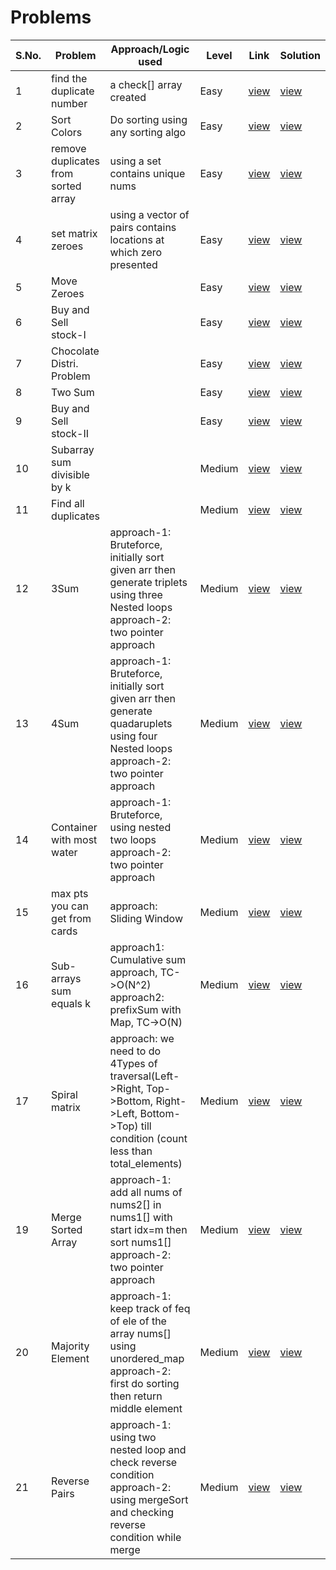 # Problems

S.No. | Problem | Approach/Logic used | Level | Link | Solution |
------|---------|---------------------|-------|------|----------|
1 | find the duplicate number | a check[] array created | Easy | [view](https://leetcode.com/problems/find-the-duplicate-number/) | [view](findDupNum.cpp) 
2 | Sort Colors | Do sorting using any sorting algo | Easy | [view](https://leetcode.com/problems/sort-colors/) | [view](SortColors.cpp) 
3 | remove duplicates from sorted array | using a set contains unique nums | Easy | [view](https://leetcode.com/problems/remove-duplicates-from-sorted-array/description/) | [view](rmDuplicatesNums.cpp) 
4 | set matrix zeroes | using a vector of pairs contains locations at which zero presented | Easy | [view](https://leetcode.com/problems/set-matrix-zeroes/) | [view](set_matrix_zeroes.cpp) 
5 | Move Zeroes |  | Easy | [view](https://leetcode.com/problems/move-zeroes/) | [view](move_zeroes.cpp) 
6 | Buy and Sell stock-I |  | Easy | [view](https://leetcode.com/problems/best-time-to-buy-and-sell-stock/description/) | [view](buy_n_sell_stock1.cpp) 
7 | Chocolate Distri. Problem |  | Easy | [view](https://practice.geeksforgeeks.org/problems/chocolate-distribution-problem3825/0) | [view](choco_distribution.cpp) 
8 | Two Sum |  | Easy | [view](https://leetcode.com/problems/two-sum/) | [view](two_sum.cpp) 
9 | Buy and Sell stock-II |  | Easy | [view](https://leetcode.com/problems/best-time-to-buy-and-sell-stock-ii/) | [view](buy_n_sell_stock2.cpp) 
10 | Subarray sum divisible by k |  | Medium | [view](https://leetcode.com/problems/subarray-sums-divisible-by-k/description/) | [view](subarr_sum_div_by_k.cpp) 
11 | Find all duplicates |  | Medium | [view](https://leetcode.com/problems/find-all-duplicates-in-an-array/) | [view](find_all_dups.cpp) 
12 | 3Sum | approach-1: Bruteforce, initially sort given arr then generate triplets using three Nested loops<br>approach-2: two pointer approach | Medium | [view](https://leetcode.com/problems/3sum/description/) | [view](three_sum.cpp) 
13 | 4Sum | approach-1: Bruteforce, initially sort given arr then generate quadaruplets using four Nested loops<br>approach-2: two pointer approach | Medium | [view](https://leetcode.com/problems/4sum/description/) | [view](four_sum.cpp) 
14 | Container with most water | approach-1: Bruteforce, using nested two loops<br>approach-2: two pointer approach | Medium | [view](https://leetcode.com/problems/container-with-most-water/description/) | [view](container_most_water.cpp) 
15 | max pts you can get from cards | approach: Sliding Window | Medium | [view](https://leetcode.com/problems/maximum-points-you-can-obtain-from-cards/description/) | [view](mx_pts_you_can_obt_from_cards.cpp) 
16 | Sub-arrays sum equals k | approach1: Cumulative sum approach, TC->O(N^2)<br>approach2: prefixSum with Map, TC->O(N) | Medium | [view](https://leetcode.com/problems/subarray-sum-equals-k/description/) | [view](subarr_sum_eqto_k.cpp) 
17 | Spiral matrix | approach: we need to do 4Types of traversal(Left->Right, Top->Bottom, Right->Left, Bottom->Top) till condition (count less than total_elements) | Medium | [view](https://leetcode.com/problems/spiral-matrix/description/) | [view](spiral_matrix.cpp) 
19 | Merge Sorted Array | approach-1: add all nums of nums2[] in nums1[] with start idx=m then sort nums1[]<br>approach-2: two pointer approach  | Medium | [view](https://leetcode.com/problems/merge-sorted-array/description/) | [view](merge_sorted_arr.cpp) 
20 | Majority Element | approach-1: keep track of feq of ele of the array nums[] using unordered_map<br>approach-2: first do sorting then return middle element| Medium | [view](https://leetcode.com/problems/majority-element/description/) | [view](majority_ele.cpp) 
21 | Reverse Pairs | approach-1: using two nested loop and check reverse condition<br>approach-2: using mergeSort and checking reverse condition while merge| Medium | [view](https://leetcode.com/problems/reverse-pairs/description/) | [view](reverse_pairs.cpp) 


<!---
1 | Name | logic | [view](url) | [view](name.cpp) 
-->